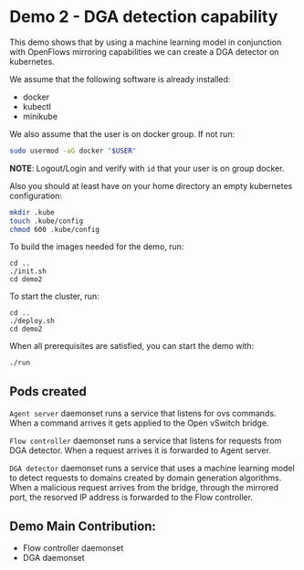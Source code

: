 # Demo 2 - DGA detection capability

This demo shows that by using a machine learning model in conjunction with OpenFlows mirroring capabilities we can create a DGA detector on kubernetes.  

We assume that the following software is already installed:

- docker
- kubectl
- minikube

We also assume that the user is on docker group. If not run:

```sh
sudo usermod -aG docker "$USER"
```

**NOTE**: Logout/Login and verify with `id` that your user is on group docker.

Also you should at least have on your home directory an empty kubernetes
configuration:

```sh
mkdir .kube
touch .kube/config
chmod 600 .kube/config
```

To build the images needed for the demo, run:


```
cd ..
./init.sh
cd demo2
```

To start the cluster, run:

```
cd ..
./deploy.sh
cd demo2
```

When all prerequisites are satisfied, you can start the demo with:

```sh
./run
```

## Pods created

`Agent server` daemonset runs a service that listens for ovs commands. When a command arrives it gets applied to the Open vSwitch bridge.

`Flow controller` daemonset runs a service that listens for requests from DGA detector. When a request arrives it is forwarded to Agent server.

`DGA detector` daemonset runs a service that uses a machine learning model to detect requests to domains created by domain generation algorithms. When a malicious request arrives from the bridge, through the mirrored port, the resorved IP address is forwarded to the Flow controller.

## Demo Main Contribution:
  - Flow controller daemonset
  - DGA daemonset 